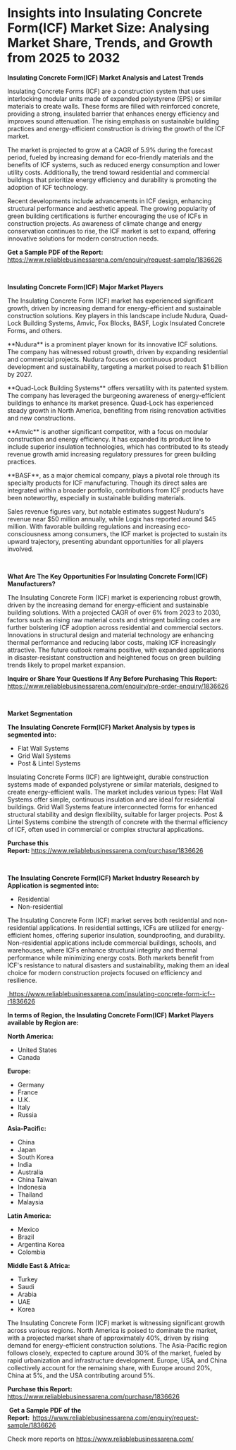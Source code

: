 <p><h1>Insights into Insulating Concrete Form(ICF) Market Size: Analysing Market Share, Trends, and Growth from 2025 to 2032</h1></p><p><strong>Insulating Concrete Form(ICF) Market Analysis and Latest Trends</strong></p>
<p><p>Insulating Concrete Forms (ICF) are a construction system that uses interlocking modular units made of expanded polystyrene (EPS) or similar materials to create walls. These forms are filled with reinforced concrete, providing a strong, insulated barrier that enhances energy efficiency and improves sound attenuation. The rising emphasis on sustainable building practices and energy-efficient construction is driving the growth of the ICF market.</p><p>The market is projected to grow at a CAGR of 5.9% during the forecast period, fueled by increasing demand for eco-friendly materials and the benefits of ICF systems, such as reduced energy consumption and lower utility costs. Additionally, the trend toward residential and commercial buildings that prioritize energy efficiency and durability is promoting the adoption of ICF technology. </p><p>Recent developments include advancements in ICF design, enhancing structural performance and aesthetic appeal. The growing popularity of green building certifications is further encouraging the use of ICFs in construction projects. As awareness of climate change and energy conservation continues to rise, the ICF market is set to expand, offering innovative solutions for modern construction needs.</p></p>
<p><strong>Get a Sample PDF of the Report:&nbsp;</strong> <a href="https://www.reliablebusinessarena.com/enquiry/request-sample/1836626?utm_campaign=3498&utm_medium=2&utm_source=Github&utm_content=ia&utm_term=26032025&utm_id=insulating-concrete-formicf">https://www.reliablebusinessarena.com/enquiry/request-sample/1836626</a></p>
<p>&nbsp;</p>
<p><strong>Insulating Concrete Form(ICF) Major Market Players</strong></p>
<p><p>The Insulating Concrete Form (ICF) market has experienced significant growth, driven by increasing demand for energy-efficient and sustainable construction solutions. Key players in this landscape include Nudura, Quad-Lock Building Systems, Amvic, Fox Blocks, BASF, Logix Insulated Concrete Forms, and others.</p><p>**Nudura** is a prominent player known for its innovative ICF solutions. The company has witnessed robust growth, driven by expanding residential and commercial projects. Nudura focuses on continuous product development and sustainability, targeting a market poised to reach $1 billion by 2027.</p><p>**Quad-Lock Building Systems** offers versatility with its patented system. The company has leveraged the burgeoning awareness of energy-efficient buildings to enhance its market presence. Quad-Lock has experienced steady growth in North America, benefiting from rising renovation activities and new constructions.</p><p>**Amvic** is another significant competitor, with a focus on modular construction and energy efficiency. It has expanded its product line to include superior insulation technologies, which has contributed to its steady revenue growth amid increasing regulatory pressures for green building practices.</p><p>**BASF**, as a major chemical company, plays a pivotal role through its specialty products for ICF manufacturing. Though its direct sales are integrated within a broader portfolio, contributions from ICF products have been noteworthy, especially in sustainable building materials.</p><p>Sales revenue figures vary, but notable estimates suggest Nudura's revenue near $50 million annually, while Logix has reported around $45 million. With favorable building regulations and increasing eco-consciousness among consumers, the ICF market is projected to sustain its upward trajectory, presenting abundant opportunities for all players involved.</p></p>
<p>&nbsp;</p>
<p><strong>What Are The Key Opportunities For Insulating Concrete Form(ICF) Manufacturers?</strong></p>
<p><p>The Insulating Concrete Form (ICF) market is experiencing robust growth, driven by the increasing demand for energy-efficient and sustainable building solutions. With a projected CAGR of over 6% from 2023 to 2030, factors such as rising raw material costs and stringent building codes are further bolstering ICF adoption across residential and commercial sectors. Innovations in structural design and material technology are enhancing thermal performance and reducing labor costs, making ICF increasingly attractive. The future outlook remains positive, with expanded applications in disaster-resistant construction and heightened focus on green building trends likely to propel market expansion.</p></p>
<p><strong>Inquire or Share Your Questions If Any Before Purchasing This Report:</strong> <a href="https://www.reliablebusinessarena.com/enquiry/pre-order-enquiry/1836626?utm_campaign=3498&utm_medium=2&utm_source=Github&utm_content=ia&utm_term=26032025&utm_id=insulating-concrete-formicf">https://www.reliablebusinessarena.com/enquiry/pre-order-enquiry/1836626</a></p>
<p>&nbsp;</p>
<p><strong>Market Segmentation</strong></p>
<p><strong>The Insulating Concrete Form(ICF) Market Analysis by types is segmented into:</strong></p>
<p><ul><li>Flat Wall Systems</li><li>Grid Wall Systems</li><li>Post & Lintel Systems</li></ul></p>
<p><p>Insulating Concrete Forms (ICF) are lightweight, durable construction systems made of expanded polystyrene or similar materials, designed to create energy-efficient walls. The market includes various types: Flat Wall Systems offer simple, continuous insulation and are ideal for residential buildings. Grid Wall Systems feature interconnected forms for enhanced structural stability and design flexibility, suitable for larger projects. Post & Lintel Systems combine the strength of concrete with the thermal efficiency of ICF, often used in commercial or complex structural applications.</p></p>
<p><strong>Purchase this Report:&nbsp;</strong><a href="https://www.reliablebusinessarena.com/purchase/1836626?utm_campaign=3498&utm_medium=2&utm_source=Github&utm_content=ia&utm_term=26032025&utm_id=insulating-concrete-formicf">https://www.reliablebusinessarena.com/purchase/1836626</a></p>
<p>&nbsp;</p>
<p><strong>The Insulating Concrete Form(ICF) Market Industry Research by Application is segmented into:</strong></p>
<p><ul><li>Residential</li><li>Non-residential</li></ul></p>
<p><p>The Insulating Concrete Form (ICF) market serves both residential and non-residential applications. In residential settings, ICFs are utilized for energy-efficient homes, offering superior insulation, soundproofing, and durability. Non-residential applications include commercial buildings, schools, and warehouses, where ICFs enhance structural integrity and thermal performance while minimizing energy costs. Both markets benefit from ICF's resistance to natural disasters and sustainability, making them an ideal choice for modern construction projects focused on efficiency and resilience.</p></p>
<p><a href="https://www.reliablebusinessarena.com/insulating-concrete-form-icf--r1836626?utm_campaign=3498&utm_medium=2&utm_source=Github&utm_content=ia&utm_term=26032025&utm_id=insulating-concrete-formicf">&nbsp;https://www.reliablebusinessarena.com/insulating-concrete-form-icf--r1836626</a></p>
<p><strong>In terms of Region, the Insulating Concrete Form(ICF) Market Players available by Region are:</strong></p>
<p>
    <p> <strong> North America: </strong>
        <ul>
            <li>United States</li>
            <li>Canada</li>
        </ul>
        </p> 
    <p> <strong> Europe: </strong>
        <ul>
            <li>Germany</li>
            <li>France</li>
            <li>U.K.</li>
            <li>Italy</li>
            <li>Russia</li>
        </ul>
        </p> 
    <p> <strong> Asia-Pacific: </strong>
        <ul>
            <li>China</li>
            <li>Japan</li>
            <li>South Korea</li>
            <li>India</li>
            <li>Australia</li>
            <li>China Taiwan</li>
            <li>Indonesia</li>
            <li>Thailand</li>
            <li>Malaysia</li>
        </ul>
        </p> 
    <p> <strong> Latin America: </strong>
        <ul>
            <li>Mexico</li>
            <li>Brazil</li>
            <li>Argentina Korea</li>
            <li>Colombia</li>
        </ul>
        </p> 
    <p> <strong> Middle East & Africa: </strong>
        <ul>
            <li>Turkey</li>
            <li>Saudi</li>
            <li>Arabia</li>
            <li>UAE</li>
            <li>Korea</li>
        </ul>
    </p>
    </p>
<p><p>The Insulating Concrete Form (ICF) market is witnessing significant growth across various regions. North America is poised to dominate the market, with a projected market share of approximately 40%, driven by rising demand for energy-efficient construction solutions. The Asia-Pacific region follows closely, expected to capture around 30% of the market, fueled by rapid urbanization and infrastructure development. Europe, USA, and China collectively account for the remaining share, with Europe around 20%, China at 5%, and the USA contributing around 5%.</p></p>
<p><strong>Purchase this Report: </strong><a href="https://www.reliablebusinessarena.com/purchase/1836626?utm_campaign=3498&utm_medium=2&utm_source=Github&utm_content=ia&utm_term=26032025&utm_id=insulating-concrete-formicf">https://www.reliablebusinessarena.com/purchase/1836626</a></p>
<p>&nbsp;<strong>Get a Sample PDF of the Report:&nbsp;&nbsp;</strong><a href="https://www.reliablebusinessarena.com/enquiry/request-sample/1836626?utm_campaign=3498&utm_medium=2&utm_source=Github&utm_content=ia&utm_term=26032025&utm_id=insulating-concrete-formicf">https://www.reliablebusinessarena.com/enquiry/request-sample/1836626</a></p>
<p><strong></strong></p>
<p>Check more reports on <a href="https://www.reliablebusinessarena.com/?utm_campaign=3498&utm_medium=2&utm_source=Github&utm_content=ia&utm_term=26032025&utm_id=insulating-concrete-formicf">https://www.reliablebusinessarena.com/</a></p>